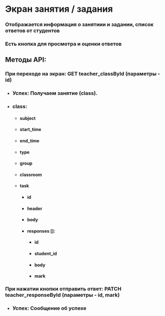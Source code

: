 # Экран занятия / задания
### Отображается информация о занятиии и задании, список ответов от студентов
### Есть кнопка для просмотра и оценки ответов
## Методы API:
### При переходе на экран: GET teacher_classById (параметры - id)
- ### Успех: Получаем занятие (class).
- ### class:
    - #### subject
    - #### start_time
    - #### end_time
    - #### type
    - #### group
    - #### classroom
    - #### task
        - #### id
        - #### header
        - #### body
        - #### responses []:
            - #### id
            - #### student_id
            - #### body
            - #### mark
### При нажатии кнопки отправить ответ: PATCH teacher_responseById (параметры - id, mark)
- ### Успех: Сообщение об успехе